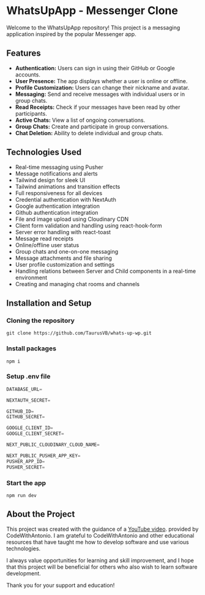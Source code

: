 # WhatsUpApp - Messenger Clone

Welcome to the WhatsUpApp repository! This project is a messaging application inspired by the popular Messenger app.

## Features

- **Authentication:** Users can sign in using their GitHub or Google accounts.
- **User Presence:** The app displays whether a user is online or offline.
- **Profile Customization:** Users can change their nickname and avatar.
- **Messaging:** Send and receive messages with individual users or in group chats.
- **Read Receipts:** Check if your messages have been read by other participants.
- **Active Chats:** View a list of ongoing conversations.
- **Group Chats:** Create and participate in group conversations.
- **Chat Deletion:** Ability to delete individual and group chats.

## Technologies Used

- Real-time messaging using Pusher
- Message notifications and alerts
- Tailwind design for sleek UI
- Tailwind animations and transition effects
- Full responsiveness for all devices
- Credential authentication with NextAuth
- Google authentication integration
- Github authentication integration
- File and image upload using Cloudinary CDN
- Client form validation and handling using react-hook-form
- Server error handling with react-toast
- Message read receipts
- Online/offline user status
- Group chats and one-on-one messaging
- Message attachments and file sharing
- User profile customization and settings
- Handling relations between Server and Child components in a real-time environment
- Creating and managing chat rooms and channels

## Installation and Setup

### Cloning the repository

```shell
git clone https://github.com/TaurusVB/whats-up-wp.git
```

### Install packages

```shell
npm i
```

### Setup .env file

```js
DATABASE_URL=

NEXTAUTH_SECRET=

GITHUB_ID=
GITHUB_SECRET=

GOOGLE_CLIENT_ID=
GOOGLE_CLIENT_SECRET=

NEXT_PUBLIC_CLOUDINARY_CLOUD_NAME=

NEXT_PUBLIC_PUSHER_APP_KEY=
PUSHER_APP_ID=
PUSHER_SECRET=
```

### Start the app

```shell
npm run dev
```

## About the Project

This project was created with the guidance of a [YouTube video](https://www.youtube.com/watch?v=PGPGcKBpAk8&list=WL&index=26&ab_channel=CodeWithAntonio). provided by CodeWithAntonio. I am grateful to CodeWithAntonio and other educational resources that have taught me how to develop software and use various technologies.

I always value opportunities for learning and skill improvement, and I hope that this project will be beneficial for others who also wish to learn software development.

Thank you for your support and education!
